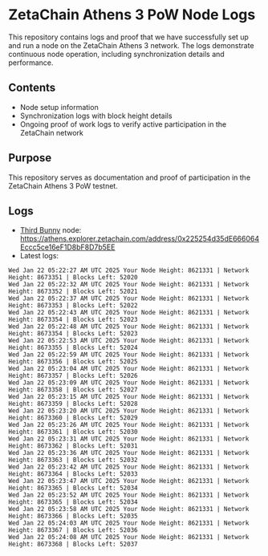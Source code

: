 # ZetaChain Athens 3 PoW Node Logs
This repository contains logs and proof that we have successfully set up and run a node on the ZetaChain Athens 3 network. The logs demonstrate continuous node operation, including synchronization details and performance.

## Contents
- Node setup information
- Synchronization logs with block height details
- Ongoing proof of work logs to verify active participation in the ZetaChain network

## Purpose
This repository serves as documentation and proof of participation in the ZetaChain Athens 3 PoW testnet.

## Logs

- [Third Bunny](https://thirdbunny.xyz/) node: https://athens.explorer.zetachain.com/address/0x225254d35dE666064Eccc5ce16eF1D8bF8D7b5EE
- Latest logs:
```
Wed Jan 22 05:22:27 AM UTC 2025 Your Node Height: 8621331 | Network Height: 8673351 | Blocks Left: 52020
Wed Jan 22 05:22:32 AM UTC 2025 Your Node Height: 8621331 | Network Height: 8673352 | Blocks Left: 52021
Wed Jan 22 05:22:37 AM UTC 2025 Your Node Height: 8621331 | Network Height: 8673353 | Blocks Left: 52022
Wed Jan 22 05:22:43 AM UTC 2025 Your Node Height: 8621331 | Network Height: 8673354 | Blocks Left: 52023
Wed Jan 22 05:22:48 AM UTC 2025 Your Node Height: 8621331 | Network Height: 8673354 | Blocks Left: 52023
Wed Jan 22 05:22:53 AM UTC 2025 Your Node Height: 8621331 | Network Height: 8673355 | Blocks Left: 52024
Wed Jan 22 05:22:59 AM UTC 2025 Your Node Height: 8621331 | Network Height: 8673356 | Blocks Left: 52025
Wed Jan 22 05:23:04 AM UTC 2025 Your Node Height: 8621331 | Network Height: 8673357 | Blocks Left: 52026
Wed Jan 22 05:23:09 AM UTC 2025 Your Node Height: 8621331 | Network Height: 8673358 | Blocks Left: 52027
Wed Jan 22 05:23:15 AM UTC 2025 Your Node Height: 8621331 | Network Height: 8673359 | Blocks Left: 52028
Wed Jan 22 05:23:20 AM UTC 2025 Your Node Height: 8621331 | Network Height: 8673360 | Blocks Left: 52029
Wed Jan 22 05:23:26 AM UTC 2025 Your Node Height: 8621331 | Network Height: 8673361 | Blocks Left: 52030
Wed Jan 22 05:23:31 AM UTC 2025 Your Node Height: 8621331 | Network Height: 8673362 | Blocks Left: 52031
Wed Jan 22 05:23:36 AM UTC 2025 Your Node Height: 8621331 | Network Height: 8673363 | Blocks Left: 52032
Wed Jan 22 05:23:42 AM UTC 2025 Your Node Height: 8621331 | Network Height: 8673364 | Blocks Left: 52033
Wed Jan 22 05:23:47 AM UTC 2025 Your Node Height: 8621331 | Network Height: 8673365 | Blocks Left: 52034
Wed Jan 22 05:23:52 AM UTC 2025 Your Node Height: 8621331 | Network Height: 8673365 | Blocks Left: 52034
Wed Jan 22 05:23:58 AM UTC 2025 Your Node Height: 8621331 | Network Height: 8673366 | Blocks Left: 52035
Wed Jan 22 05:24:03 AM UTC 2025 Your Node Height: 8621331 | Network Height: 8673367 | Blocks Left: 52036
Wed Jan 22 05:24:08 AM UTC 2025 Your Node Height: 8621331 | Network Height: 8673368 | Blocks Left: 52037
```
